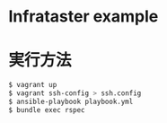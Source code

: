Infrataster example
===================

# 実行方法

```sh
$ vagrant up
$ vagrant ssh-config > ssh.config
$ ansible-playbook playbook.yml
$ bundle exec rspec
```

